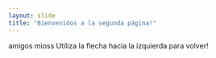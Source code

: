 ```yaml
---
layout: slide
title: "Bienvenidos a la segunda página!"
---
```

amigos mioss
Utiliza la flecha hacia la izquierda para volver!
